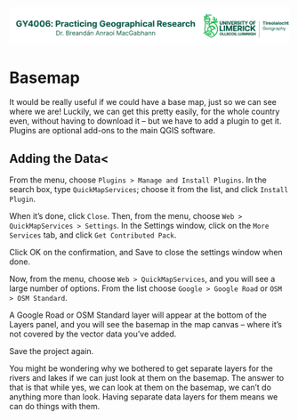 ![UL Geography logo](../assets/images/GY4006_logo.png)

# Basemap

It would be really useful if we could have a base map, just so we can see where we are! Luckily, we can get this pretty easily, for the whole country even, without having to download it – but we have to add a plugin to get it. Plugins are optional add-ons to the main QGIS software. 

## Adding the Data<

From the menu, choose ```Plugins > Manage and Install Plugins```. In the search box, type ```QuickMapServices```; choose it from the list, and click ```Install Plugin```. 

When it’s done, click ```Close```. Then, from the menu, choose ```Web > QuickMapServices > Settings```. In the Settings window, click on the ```More Services``` tab, and click ```Get Contributed Pack```.

Click OK on the confirmation, and Save to close the settings window when done.

Now, from the menu, choose ```Web > QuickMapServices```, and you will see a large number of options. From the list choose ```Google > Google Road``` or ```OSM > OSM Standard```.

A Google Road or OSM Standard layer will appear at the bottom of the Layers panel, and you will see the basemap in the map canvas – where it’s not covered by the vector data you’ve added.

Save the project again.

You might be wondering why we bothered to get separate layers for the rivers and lakes if we can just look at them on the basemap. The answer to that is that while yes, we can look at them on the basemap, we can’t do anything more than look. Having separate data layers for them means we can do things with them.